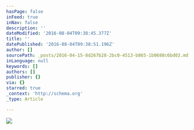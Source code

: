 ```yaml
---
hasPage: false
inFeed: true
inNav: false
description: ''
dateModified: '2016-08-04T09:38:45.377Z'
title: ''
datePublished: '2016-08-04T09:38:51.196Z'
author: []
sourcePath: _posts/2016-04-15-8d267b28-2bc0-4513-b865-1b0688c6bd03.md
inLanguage: null
keywords: []
authors: []
publisher: {}
via: {}
starred: true
_context: 'http://schema.org'
_type: Article

---
```

![](https://the-grid-user-content.s3-us-west-2.amazonaws.com/967c61ac-8f7e-496d-90fa-1d7af01b0f4f.jpg)